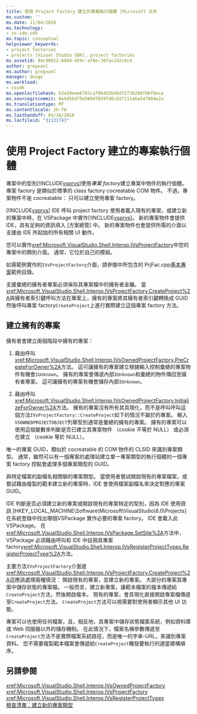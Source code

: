 ```yaml
---
title: 使用 Project Factory 建立的專案執行個體 |Microsoft 文件
ms.custom: ''
ms.date: 11/04/2016
ms.technology:
- vs-ide-sdk
ms.topic: conceptual
helpviewer_keywords:
- project factories
- projects [Visual Studio SDK], project factories
ms.assetid: 94c90012-8669-459c-af8e-307ac242c8c4
author: gregvanl
ms.author: gregvanl
manager: douge
ms.workload:
- vssdk
ms.openlocfilehash: b3a59eee6701caf0b4d3b56df273b280f8bf6ece
ms.sourcegitcommit: 6a9d5bd75e50947659fd6c837111a6a547884e2a
ms.translationtype: MT
ms.contentlocale: zh-TW
ms.lasthandoff: 04/16/2018
ms.locfileid: "31131743"
---
```

# <a name="creating-project-instances-by-using-project-factories"></a>使用 Project Factory 建立的專案執行個體
專案中的型別[!INCLUDE[vsprvs](../../code-quality/includes/vsprvs_md.md)]使用*專案 factory*建立專案中物件的執行個體。 專案 factory 是類似於標準的 class factory cocreatable COM 物件。 不過，專案物件不是 cocreatable： 只可以建立使用專案 factory。  
  
 [!INCLUDE[vsprvs](../../code-quality/includes/vsprvs_md.md)] IDE 呼叫 project factory 使用者載入現有的專案，或建立新的專案中時，在 VSPackage 中實作[!INCLUDE[vsprvs](../../code-quality/includes/vsprvs_md.md)]。 新的專案物件會提供 IDE，具有足夠的資訊填入 [方案總管] 中。 新的專案物件也會提供所需的介面以支援由 IDE 所起始的所有相關 UI 動作。  
  
 您可以實作<xref:Microsoft.VisualStudio.Shell.Interop.IVsProjectFactory>中您的專案中的類別介面。 通常，它位於自己的模組。  
  
 如需範例實作的`IVsProjectFactory`介面，請參閱中所包含的 PrjFac.cpp[基本專案](http://msdn.microsoft.com/en-us/385fd2a3-d9f1-4808-87c2-a3f05a91fc36)範例目錄。  
  
 支援彙總的擁有者專案必須保存其專案檔中的擁有者金鑰。 當<xref:Microsoft.VisualStudio.Shell.Interop.IVsProjectFactory.CreateProject%2A>與擁有者索引鍵呼叫方法在專案上，擁有的專案將其擁有者索引鍵轉換成 GUID 然後呼叫專案 factory`CreateProject`上進行實際建立這個專案 factory 方法。  
  
## <a name="creating-an-owned-project"></a>建立擁有的專案  
 擁有者會建立兩個階段中擁有的專案：  
  
1.  藉由呼叫<xref:Microsoft.VisualStudio.Shell.Interop.IVsOwnedProjectFactory.PreCreateForOwner%2A>方法。 這可讓擁有的專案建立根據輸入控制彙總的專案物件有機會`IUnknown`。 擁有的專案會傳遞內部`IUnknown`和彙總的物件傳回至擁有者專案。 這可讓擁有的專案有機會儲存內部`IUnknown`。  
  
2.  藉由呼叫<xref:Microsoft.VisualStudio.Shell.Interop.IVsOwnedProjectFactory.InitializeForOwner%2A>方法。 擁有的專案沒有所有其具現化，而不是呼叫呼叫這個方法`IVsProjectFactory::CreateProject`如下的情況不屬於的專案。 輸入`VSOWNEDPROJECTOBJECT`列舉型別通常是彙總的擁有的專案。 擁有的專案可以使用這個變數來判斷是否已建立其專案物件 （cookie 不等於 NULL） 或必須在建立 （cookie 等於 NULL）。  
  
 唯一的專案 GUID，類似於 cocreatable 的 COM 物件的 CLSID 來識別專案類型。 通常，雖然可以有一個專案的處理站建立單一專案類型的執行個體的一個專案 factory 控點會處理多個專案類型的 GUID。  
  
 與特定檔案的副檔名相關聯的專案類型。 當使用者嘗試開啟現有的專案檔案，或嘗試藉由複製的範本建立新的專案時，IDE 會使用檔案副檔名來決定對應的專案 GUID。  
  
 IDE 判斷是否必須建立新的專案或開啟現有的專案特定的型別，因為 IDE 使用資訊 [HKEY_LOCAL_MACHINE\Software\Microsoft\VisualStudio\8.0\Projects] 在系統登錄中找出哪個VSPackage 實作必要的專案 factory。 IDE 會載入此 VSPackage。 在<xref:Microsoft.VisualStudio.Shell.Interop.IVsPackage.SetSite%2A>方法中，VSPackage 必須藉由呼叫和 IDE 中註冊其專案 factory<xref:Microsoft.VisualStudio.Shell.Interop.IVsRegisterProjectTypes.RegisterProjectType%2A>方法。  
  
 主要方法`IVsProjectFactory`介面是<xref:Microsoft.VisualStudio.Shell.Interop.IVsProjectFactory.CreateProject%2A>這應該處理兩種情況： 開啟現有的專案，並建立新的專案。 大部分的專案其專案中儲存狀態的專案檔。 一般而言，建立新專案，讓範本檔案的複本傳遞給`CreateProject`方法，然後開啟複本。 現有的專案，會具現化直接開啟專案檔傳遞至`CreateProject`方法。 `CreateProject`方法可以視需要對使用者顯示其他 UI 功能。  
  
 專案可以也使用任何檔案，且，相反地，其專案中儲存狀態檔案系統，例如資料庫或 Web 伺服器以外的儲存機制。 在此情況下，檔案名稱參數傳遞至`CreateProject`方法不是實際檔案系統路徑，而是唯一的字串-URL，來識別專案資料。 您不需要複製範本檔案會傳遞給`CreateProject`觸發要執行的適當建構順序。  
  
## <a name="see-also"></a>另請參閱  
 <xref:Microsoft.VisualStudio.Shell.Interop.IVsOwnedProjectFactory>   
 <xref:Microsoft.VisualStudio.Shell.Interop.IVsProjectFactory>   
 <xref:Microsoft.VisualStudio.Shell.Interop.IVsRegisterProjectTypes>   
 [檢查清單︰建立新的專案類型](../../extensibility/internals/checklist-creating-new-project-types.md)